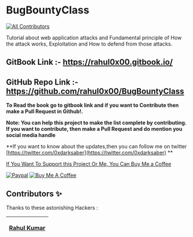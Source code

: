 # BugBountyClass

[![All Contributors](https://img.shields.io/badge/all--contributors-2-%23EEA47FFF?style=flat)](#contributors-)

Tutorial about web application attacks and Fundamental principle of How the attack works, Exploitation and How to defend from those attacks.

## GitBook Link :- https://rahul0x00.gitbook.io/
## GitHub Repo Link :- https://github.com/rahul0x00/BugBountyClass

 **To Read the book go to gitbook link and if you want to Contribute then make a Pull Request in Github!.**

**Note: You can help this project to make the list complete by contributing. If you want to contribute, then make a Pull Request and do mention you social media handle**

\*\*If you want to know about the updates,then you can follow me on twitter [https://twitter.com/0xdarksaber](https://twitter.com/0xdarksaber) \*\*

[If You Want To Support this Project Or Me, You Can Buy Me a Coffee](https://www.buymeacoffee.com/rahul0x00)

[![Paypal](https://www.paypalobjects.com/webstatic/mktg/Logo/pp-logo-150px.png)](https://paypal.me/rahul0x00)           [![Buy Me A Coffee](https://www.buymeacoffee.com/assets/img/custom\_images/orange\_img.png)](https://www.buymeacoffee.com/rahul0x00)


## Contributors ✨

Thanks to these astonishing Hackers :

| <p><a href="https://github.com/rahul0x00"><img src="https://user-images.githubusercontent.com/104289350/190708729-a30bc55e-0fe5-4bd0-a4f7-eda47765a952.jpg" alt=""><br><strong>Rahul Kumar</strong></a><br><a href="./#contrib-rahul0x00"></a></p> |
| :-------------------------------------------------------------------------------------------------------------------------------------------------------------------------------------------------------------------------------------------------: |
